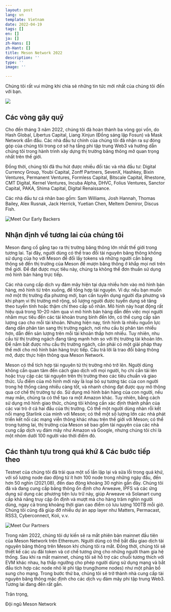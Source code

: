 ```yaml
---
layout: post
lang: vn
template: Vietnam
date: 2022-04-19
tags: []
en: []
ja: []
zh-Hans: []
zh-Hant: []
title: Meson Network 2022
description: ''
type: ''
image: ''

---
```


Chúng tôi rất vui mừng khi chia sẻ những tin tức mới nhất của chúng tôi đến với bạn.

![](https://miro.medium.com/1*JlZNUTxANZ9K6LxOdGtOiw.jpeg)

## Các vòng gây quỹ

Cho đến tháng 3 năm 2022, chúng tôi đã hoàn thành ba vòng gọi vốn, do Hash Global, Libertus Capital, Liang Xinjun (Đồng sáng lập Fosun) và Mask Network dẫn đầu. Các nhà đầu tư chính của chúng tôi đã nhận ra sự đóng góp của chúng tôi trong cơ sở hạ tầng phi tập trung Web3 và hướng dẫn chúng tôi trong hành trình xây dựng thị trường băng thông mở quan trọng nhất trên thế giới.

Đồng thời, chúng tôi đã thu hút được nhiều đối tác và nhà đầu tư: Digital Currency Group, Youbi Capital, Zonff Partners, SevenX, Hashkey, Bixin Ventures, Permanent Ventures, Formless Capital, Bitscale Capital, Rhestone, CMT Digital, Kernel Ventures, Incuba Alpha, DHVC, Folius Ventures, Sanctor Capital, PAKA, Shima Capital, Digital Renaissance.

Các nhà đầu tư cá nhân bao gồm: Sam Williams, Josh Hannah, Thomas Bailey, Alex Rusnak, Jack Herrick, Yuetian Chen, Meltem Demiror, Discus Fish.

![Meet Our Early Backers](https://miro.medium.com/1*xbHG5p070BCFLdm0F2-kSw.jpeg)

## Nhận định về tương lai của chúng tôi

Meson đang cố gắng tạo ra thị trường băng thông lớn nhất thế giới trong tương lai. Tại đây, người dùng có thể trao đổi tài nguyên băng thông không sử dụng của họ với Meson để đổi lấy tokens và những người cần băng thông sẽ đến thị trường của Meson để mượn băng thông ở khắp mọi nơi trên thế giới. Để đạt được mục tiêu này, chúng ta không thể đơn thuần sử dụng mô hình bán hàng trực tiếp.

Các nhà cung cấp dịch vụ đám mây hiện tại dựa nhiều hơn vào mô hình bán hàng, mô hình từ trên xuống, để tổng hợp tài nguyên. Ví dụ: nếu bạn muốn mở một thị trường địa phương mới, bạn cần tuyển dụng người địa phương và khi phạm vi thị trường mở rộng, số lượng người được tuyển dụng sẽ tăng theo tuyến tính hoặc thậm chí theo cấp số nhân. Mô hình này hoạt động rất hiệu quả trong 10–20 năm qua vì mô hình bán hàng dẫn đến việc mọi người nhắm mục tiêu đến các tài khoản trung bình đến lớn, có thể cung cấp sản lượng cao cho mỗi tài khoản. Nhưng hiện nay, tình hình là nhiều nguồn lực đang dần phân tán sang thị trường ngách, nơi nhu cầu bị phân tán nhiều hơn, dẫn đến sản lượng trên mỗi tài khoản thấp hơn nhiều. Tuy nhiên, nhu cầu từ thị trường ngách đang tăng mạnh hơn so với thị trường tài khoản lớn. Để nắm bắt được nhu cầu thị trường ngách, cần phải có một giải pháp thay thế mới cho mô hình bán hàng trực tiếp. Câu trả lời là trao đổi băng thông mở, được thực hiện thông qua Meson Network.

Meson có thể tích hợp tài nguyên từ thị trường nhỏ trở lên. Người dùng không cần quan tâm đến cách giao dịch với mọi người, họ chỉ cần tải lên hoặc truy cập các tài nguyên trên thị trường theo các tiêu chuẩn và giao thức. Ưu điểm của mô hình mới này là loại bỏ sự tương tác của con người trong hệ thống càng nhiều càng tốt, và nhanh chóng đạt được quy mô thông qua cơ chế thị trường tự do. Sử dụng mô hình bán hàng của con người, nếu may mắn, chúng ta có thể tạo ra một Amazon khác. Tuy nhiên, bằng cách sử dụng mô hình giao thức, chúng tôi không cần xác định thành phần của các vai trò ở cả hai đầu của thị trường. Có thể một người dùng nhàn rỗi kết nối mạng Starlink của mình với Meson; có thể một số lượng lớn các nhà phát triển kết nối các mạng viễn thông khác nhau trên thế giới với Meson; có thể trong tương lai, thị trường của Meson sẽ bao gồm tài nguyên của các nhà cung cấp dịch vụ đám mây như Amazon và Google, nhưng chúng tôi chỉ là một nhóm dưới 100 người vào thời điểm đó.

## Các thành tựu trong quá khứ & Các bước tiếp theo

Testnet của chúng tôi đã trải qua một số lần lặp lại và sửa lỗi trong quá khứ, với số lượng node dao động từ ít hơn 100 node trong những ngày đầu, đến hơn 50 nghìn (2021.08), đến dao động khoảng 30 nghìn gần đây. Chúng tôi đã và đang cung cấp băng thông ổn định cho Arweave, IPFS và các ứng dụng sử dụng các phương tiện lưu trữ này, giúp Arweave và Solanart cung cấp khả năng truy cập ổn định và mượt mà cho hàng trăm nghìn người dùng, ngay cả trong khoảng thời gian cao điểm có lưu lượng 100TB mỗi giờ. Chúng tôi cũng đã giúp đỡ nhiều dự án app layer như Matters, Permacast, RSS3, Cyberconnect, Koii, v.v.

![Meet Our Partners](https://miro.medium.com/1*xUuWO5bLROLI6KYrhR1R4A.jpeg)

Trong năm 2022, chúng tôi dự kiến sẽ ra mắt phiên bản mainnet đầu tiên của Meson Network trên Ethereum. Người dùng có thể bắt đầu giao dịch tài nguyên băng thông trên Meson khi chúng tôi ra mắt. Đồng thời, chúng tôi sẽ thiết kế các ưu đãi token và cơ chế tương ứng cho những người tham gia hệ thống. Sau khi ra mắt mainnet, chúng tôi sẽ hỗ trợ các chuỗi tương thích với EVM khác nhau, hạ thấp ngưỡng cho phép người dùng sử dụng mạng và bắt đầu tích hợp các node nhỏ lẻ phi tập trung(home nodes) như một phần bổ sung cho mạng. Trong bước thứ ba, chúng tôi sẽ trở thành nhà cung cấp tài nguyên băng thông mặc định cho các dịch vụ đám mây phi tập trung Web3. Tương lai đang đến rất gần.

Trân trọng,

Đội ngũ Meson Network